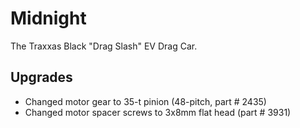 # Midnight
The Traxxas Black "Drag Slash" EV Drag Car.
## Upgrades 
- Changed motor gear to 35-t pinion (48-pitch, part # 2435)
- Changed motor spacer screws to 3x8mm flat head (part # 3931)
